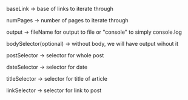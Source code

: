 baseLink -> base of links to iterate through

numPages -> number of pages to iterate through

output -> fileName for output to file or "console" to simply console.log

bodySelector(optional) -> without body, we will have output wihout it

postSelector -> selector for whole post

dateSelector -> selector for date

titleSelector -> selector for title of article

linkSelector -> selector for link to post
